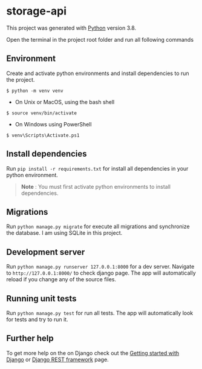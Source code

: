 # storage-api

This project was generated with [Python](https://www.python.org/downloads/release/python-380/) version 3.8.

Open the terminal in the project root folder and run all following commands

## Environment

Create and activate python environments and install dependencies to run the project.

```
$ python -m venv venv
```

- On Unix or MacOS, using the bash shell

```
$ source venv/bin/activate
```

- On Windows using PowerShell

```
$ venv\Scripts\Activate.ps1
```

## Install dependencies

Run `pip install -r requirements.txt` for install all dependencies in your python environment.

> **Note** : You must first activate python environments to install dependencies.

## Migrations

Run `python manage.py migrate` for execute all migrations and synchronize the database. I am using SQLite in this project.

## Development server

Run `python manage.py runserver 127.0.0.1:8000` for a dev server. Navigate to `http://127.0.0.1:8000/` to check django page. The app will automatically reload if you change any of the source files.

## Running unit tests

Run `python manage.py test` for run all tests. The app will automatically look for tests and try to run it.

## Further help

To get more help on the on Django check out the [Getting started with Django](https://www.djangoproject.com/start/) or [Django REST framework](https://www.django-rest-framework.org/) page.
